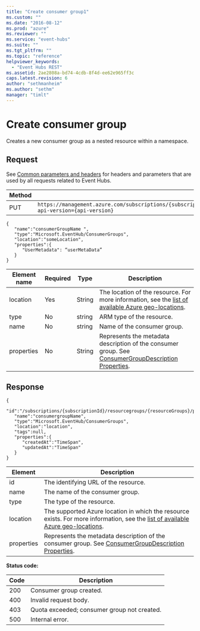 ```yaml
---
title: "Create consumer group1"
ms.custom: ""
ms.date: "2016-08-12"
ms.prod: "azure"
ms.reviewer: ""
ms.service: "event-hubs"
ms.suite: ""
ms.tgt_pltfrm: ""
ms.topic: "reference"
helpviewer_keywords: 
  - "Event Hubs REST"
ms.assetid: 2ae2808a-bd74-4cdb-8f4d-ee62e965ff3c
caps.latest.revision: 6
author: "sethmanheim"
ms.author: "sethm"
manager: "timlt"
---
```

# Create consumer group
Creates a new consumer group as a nested resource within a namespace.  
  
## Request  
 See [Common parameters and headers](consumer-groups.md#bk_common) for headers and parameters that are used by all requests related to Event Hubs.  
  
|Method|Request URI|  
|------------|-----------------|  
|PUT|`https://management.azure.com/subscriptions/{subscriptionId}/resourceGroups/{resourceGroupName}/providers/Microsoft.EventHub/namespaces/{namespaceName}/eventhubs/{eventHubName}/consumergroups/{consumerGroupName}?api-version={api-version}`|  
  
```  
{    
   "name":"consumerGroupName ",  
   "type":"Microsoft.EventHub/ConsumerGroups",  
   "location":"someLocation",  
   "properties":{    
      "UserMetadata": “userMetaData”  
   }  
}  
```  
  
|Element name|Required|Type|Description|  
|------------------|--------------|----------|-----------------|  
|location|Yes|String|The location of the resource. For more information, see the [list of available Azure geo-locations](https://azure.microsoft.com/regions/).|  
|type|No|string|ARM type of the resource.|  
|name|No|string|Name of the consumer group.|  
|properties|No|String|Represents the metadata description of the consumer group. See [ConsumerGroupDescription Properties](http://msdn.microsoft.com/en-us/cfaf336c-de16-4a1d-b487-416fe94a6bb2).|  
  
## Response  
  
```  
{    
   "id":"/subscriptions/{subscriptionId}/resourcegroups/{resourceGroups}/providers/Microsoft.EventHub/namespaces/{namespaceName}/eventhubs/{eventHubName}/consumergroups/{consumergroupName}",  
   "name":"consumergroupName",  
   "type":"Microsoft.EventHub/ConsumerGroups",  
   "location":"location",  
   "tags":null,  
   "properties":{    
      "createdAt":"TimeSpan",  
      "updatedAt":"TimeSpan"  
   }  
}  
```  
  
|Element|Description|  
|-------------|-----------------|  
|id|The identifying URL of the resource.|  
|name|The name of the consumer group.|  
|type|The type of the resource.|  
|location|The supported Azure location in which the resource exists. For more information, see the [list of available Azure geo-locations](https://azure.microsoft.com/regions/).|  
|properties|Represents the metadata description of the consumer group. See [ConsumerGroupDescription Properties](http://msdn.microsoft.com/en-us/cfaf336c-de16-4a1d-b487-416fe94a6bb2).|  
  
 **Status code:**  
  
|Code|Description|  
|----------|-----------------|  
|200|Consumer group created.|  
|400|Invalid request body.|  
|403|Quota exceeded; consumer group not created.|  
|500|Internal error.|